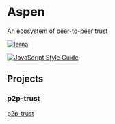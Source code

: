 # Aspen
An ecosystem of peer-to-peer trust

[![lerna](https://img.shields.io/badge/maintained%20with-lerna-cc00ff.svg)](https://lernajs.io/)

[![JavaScript Style Guide](https://cdn.rawgit.com/standard/standard/master/badge.svg)](https://github.com/standard/standard)

## Projects

### p2p-trust

[p2p-trust](packages/p2p-trust)
